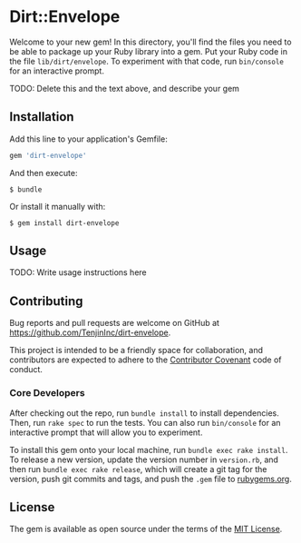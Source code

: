 # Dirt::Envelope

Welcome to your new gem! In this directory, you'll find the files you need to be able to package up your Ruby library into a gem. Put your Ruby code in the file `lib/dirt/envelope`. To experiment with that code, run `bin/console` for an interactive prompt.

TODO: Delete this and the text above, and describe your gem

## Installation

Add this line to your application's Gemfile:

```ruby
gem 'dirt-envelope'
```

And then execute:

    $ bundle

Or install it manually with:

    $ gem install dirt-envelope

## Usage

TODO: Write usage instructions here

## Contributing
Bug reports and pull requests are welcome on GitHub at https://github.com/TenjinInc/dirt-envelope.

This project is intended to be a friendly space for collaboration, and contributors are expected to adhere to the 
[Contributor Covenant](http://contributor-covenant.org) code of conduct.

### Core Developers
After checking out the repo, run `bundle install` to install dependencies. Then, run `rake spec` to run the tests. 
You can also run `bin/console` for an interactive prompt that will allow you to experiment.

To install this gem onto your local machine, run `bundle exec rake install`. To release a new version, update the 
version number in `version.rb`, and then run `bundle exec rake release`, which will create a git tag for the version, 
push git commits and tags, and push the `.gem` file to [rubygems.org](https://rubygems.org).

## License
The gem is available as open source under the terms of the [MIT License](http://opensource.org/licenses/MIT).

